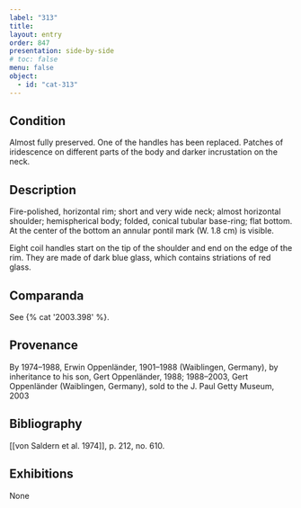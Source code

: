 ```yaml
---
label: "313"
title: 
layout: entry
order: 847
presentation: side-by-side
# toc: false
menu: false
object:
  - id: "cat-313"
---
```


## Condition

Almost fully preserved. One of the handles has been replaced. Patches of iridescence on different parts of the body and darker incrustation on the neck.

## Description

Fire-polished, horizontal rim; short and very wide neck; almost horizontal shoulder; hemispherical body; folded, conical tubular base-ring; flat bottom. At the center of the bottom an annular pontil mark (W. 1.8 cm) is visible.

Eight coil handles start on the tip of the shoulder and end on the edge of the rim. They are made of dark blue glass, which contains striations of red glass.

## Comparanda

See {% cat '2003.398' %}.

## Provenance

By 1974–1988, Erwin Oppenländer, 1901–1988 (Waiblingen, Germany), by inheritance to his son, Gert Oppenländer, 1988; 1988–2003, Gert Oppenländer (Waiblingen, Germany), sold to the J. Paul Getty Museum, 2003

## Bibliography

[[von Saldern et al. 1974]], p. 212, no. 610.

## Exhibitions

None
